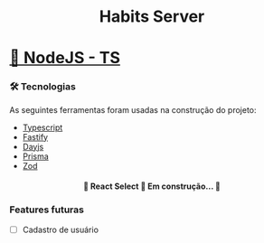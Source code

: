 <h1 align="center">Habits Server</h1>

<h1>
    <a href="https://nodejs.org/en/">🔗 NodeJS - TS</a>
</h1>

### 🛠 Tecnologias

As seguintes ferramentas foram usadas na construção do projeto:
- [Typescript](https://www.typescriptlang.org/)
- [Fastify](https://www.fastify.io/)
- [Dayjs](https://day.js.org/)
- [Prisma](https://www.prisma.io/)
- [Zod](https://www.npmjs.com/package/zod)


<h4 align="center"> 
	🚧  React Select 🚀 Em construção...  🚧
</h4>

### Features futuras

- [ ] Cadastro de usuário
